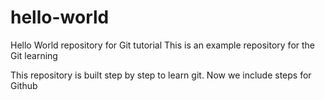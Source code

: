 # hello-world
Hello World repository for Git tutorial
This is an example repository for the Git learning

This repository is built step by step to learn git.
Now we include steps for Github
